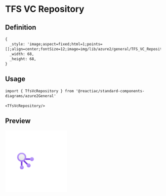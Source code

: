 # TFS VC Repository

## Definition

```
{
  _style: 'image;aspect=fixed;html=1;points=[];align=center;fontSize=12;image=img/lib/azure2/general/TFS_VC_Repository.svg;strokeColor=none;',
  _width: 68,
  _height: 68,
}
```

## Usage

```
import { TfsVcRepository } from '@reactiac/standard-components-diagrams/azure2General'

<TfsVcRepository/>
```

## Preview

<img src="./tfs-vc-repository.png" width="200"/>
